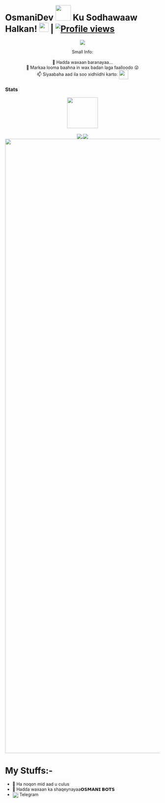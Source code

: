 # OsmaniDev <img src="https://i.pinimg.com/originals/01/63/6c/01636c5434cd0462086620c60fdfec16.gif" width="50px"> Ku Sodhawaaw Halkan! <img src="https://raw.githubusercontent.com/MartinHeinz/MartinHeinz/master/wave.gif" width="30px"> | [![Profile views](https://gpvc.arturio.dev/Ribaj)](https://github.com/Ribaj)

<p align="center"> <img src="https://i.ibb.co/xf0ht6z/shutterstock-753972046-350x233.jpg">
<p align="center">
Small Info:<br><br>🌱 Hadda waxaan baranayaa...<br>💬 Markaa looma baahna in wax badan laga faalloodo 😜<br>📫 Siyaabaha aad ila soo xidhiidhi karto: <a href="https://t.me/ReallyRibaj"><img align="center" src="https://upload.wikimedia.org/wikipedia/commons/thumb/8/82/Telegram_logo.svg/320px-Telegram_logo.svg.png" width=30/></a> 


### Stats
<p align="center">
<a href="https://github.com/OsmaniPro">
  <img align="center" src="https://visitor-badge.laobi.icu/badge?page_id=OsmaniPro" width=100/>
</a>
<br>
<br>

<a href="https://github.com/OsmaniPro">
  <img align="center" src="https://github-readme-stats.vercel.app/api?username=OsmaniPro&layout=compact&show_icons=true&theme=midnight-purple&cache_seconds=5&hide_border=True" float=left/>
</a>
<a href="https://github.com/OsmaniPro" display="inline-block">
  <img align="center" src="https://github-readme-stats.vercel.app/api/top-langs/?username=OsmaniPro&layout=compact&theme=midnight-purple&cache_seconds=5&custom_title=Most%20Stuffs%20on:&langs_count=10&hide_border=True" float=left/>
  <img align="center" src="https://github-profile-trophy.vercel.app/?username=OsmaniPro&theme=radical&row=1&no-frame=true&no-bg=true" width=2000/>
</a>
</p>

# My Stuffs:-

- 🔭 Ha noqon mid aad u culus
- 🚧 Hadda waxaan ka shaqeynayaa**𝗢𝗦𝗠𝗔𝗡𝗜 𝗕𝗢𝗧𝗦**
- <img align="center" src="https://upload.wikimedia.org/wikipedia/commons/thumb/8/82/Telegram_logo.svg/320px-Telegram_logo.svg.png" width=19/></a> Telegram 
